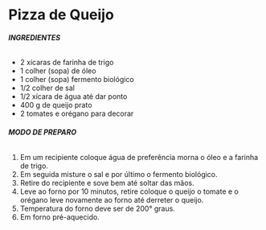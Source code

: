 # Pizza de  Queijo

###### **INGREDIENTES**

* 2 xícaras de farinha de trigo
* 1 colher (sopa) de óleo
* 1 colher (sopa) fermento biológico
* 1/2 colher de sal
* 1/2 xícara de água até dar ponto
* 400 g de queijo prato
* 2 tomates e orégano para decorar

###### **MODO DE PREPARO**

1. Em um recipiente coloque água de preferência morna o óleo e a farinha de trigo.
2. Em seguida misture o sal e por último o fermento biológico.
3. Retire do recipiente e sove bem até soltar das mãos.
4. Leve ao forno por 10 minutos, retire coloque o queijo o tomate e o orégano leve novamente ao forno até derreter o queijo.
5. Temperatura do forno deve ser de 200° graus.
6. Em forno pré-aquecido.


